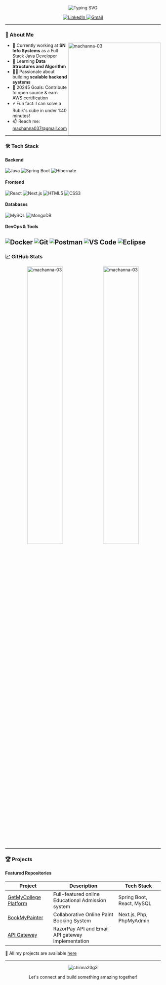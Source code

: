 <div align="center">
  <img src="https://readme-typing-svg.demolab.com?font=Fira+Code&weight=600&size=26&duration=4000&pause=1000&color=3B82F6&center=true&vCenter=true&width=600&lines=Welcome+to+my+GitHub+profile+👋;Full+Stack+Java+Developer;Spring+Boot+%7C+React+%7C+Microservices" alt="Typing SVG" />
  
  <p align="center">
    <a href="https://linkedin.com/in/gorantla-machanna-0173422b0/" target="_blank">
      <img src="https://img.shields.io/badge/LinkedIn-0077B5?style=for-the-badge&logo=linkedin&logoColor=white" alt="LinkedIn"/>
    </a>
    <a href="mailto:machanna037@gmail.com">
      <img src="https://img.shields.io/badge/Gmail-D14836?style=for-the-badge&logo=gmail&logoColor=white" alt="Gmail"/>
    </a>
  </p>
</div>

---

### 🚀 About Me

<p align="left">
  <img align="right" src="https://github-readme-stats.vercel.app/api/top-langs?username=machanna-03&show_icons=true&locale=en&layout=compact&theme=radical" alt="machanna-03" width="300"/>
  
  - 💼 Currently working at **SN Info Systems** as a Full Stack Java Developer  
  - 🌱 Learning **Data Structures and Algorithm**  
  - 👨‍💻 Passionate about building **scalable backend systems**  
  - 🎯 20245 Goals: Contribute to open source & earn AWS certification  
  - ⚡ Fun fact: I can solve a Rubik's cube in under 1:40 minutes!  
  - 📫 Reach me: [machanna037@gmail.com](mailto:machanna037@gmail.com)
</p>

---

### 🛠️ Tech Stack

#### Backend
![Java](https://img.shields.io/badge/Java-ED8B00?style=for-the-badge&logo=openjdk&logoColor=white)
![Spring Boot](https://img.shields.io/badge/Spring_Boot-6DB33F?style=for-the-badge&logo=spring-boot&logoColor=white)
![Hibernate](https://img.shields.io/badge/Hibernate-59666C?style=for-the-badge&logo=Hibernate&logoColor=white)

#### Frontend
![React](https://img.shields.io/badge/React-20232A?style=for-the-badge&logo=react&logoColor=61DAFB)
![Next.js](https://img.shields.io/badge/Next.js-000000?style=for-the-badge&logo=nextdotjs&logoColor=white)
![HTML5](https://img.shields.io/badge/HTML5-E34F26?style=for-the-badge&logo=html5&logoColor=white)
![CSS3](https://img.shields.io/badge/CSS3-1572B6?style=for-the-badge&logo=css3&logoColor=white)

#### Databases
![MySQL](https://img.shields.io/badge/MySQL-005C84?style=for-the-badge&logo=mysql&logoColor=white)
![MongoDB](https://img.shields.io/badge/MongoDB-4EA94B?style=for-the-badge&logo=mongodb&logoColor=white)

#### DevOps & Tools
![Docker](https://img.shields.io/badge/Docker-2CA5E0?style=for-the-badge&logo=docker&logoColor=white)
![Git](https://img.shields.io/badge/GIT-E44C30?style=for-the-badge&logo=git&logoColor=white)
![Postman](https://img.shields.io/badge/Postman-FF6C37?style=for-the-badge&logo=postman&logoColor=white)
![VS Code](https://img.shields.io/badge/VS_Code-007ACC?style=for-the-badge&logo=visual-studio-code&logoColor=white)
![Eclipse](https://img.shields.io/badge/Eclipse-2C2255?style=for-the-badge&logo=eclipse&logoColor=white)
---

### 📈 GitHub Stats

<p align="center">
  <img src="https://github-readme-stats.vercel.app/api?username=machanna-03&show_icons=true&theme=radical" alt="machanna-03" width="48%"/>
  <img src="https://github-readme-streak-stats.herokuapp.com/?user=machanna-03&theme=radical" alt="machanna-03" width="48%"/>
</p>

---

### 🏆 Projects

#### Featured Repositories

| Project | Description | Tech Stack |
|---------|-------------|------------|
| [GetMyCollege Platform](https://github.com/chinna20g3/) | Full-featured online Educational Admission system | Spring Boot, React, MySQL |
| [BookMyPainter](https://github.com/chinna20g3/) | Collaborative Online Paint Booking System | Next.js, Php, PhpMyAdmin |
| [API Gateway](https://github.com/chinna20g3/) | RazorPay API and Email API gateway implementation|

📌 All my projects are available [here](https://github.com/machanna-03?tab=repositories)

---

<div align="center">
  <img src="https://komarev.com/ghpvc/?username=chinna20g3&label=Profile%20views&color=0e75b6&style=flat" alt="chinna20g3" /> 
  <p>Let's connect and build something amazing together!</p>
</div>
